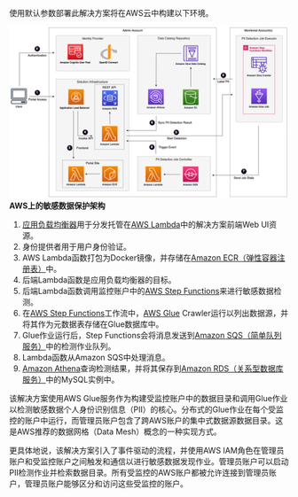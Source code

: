 使用默认参数部署此解决方案将在AWS云中构建以下环境。

![架构图](docs/../../images/arch.png)
**AWS上的敏感数据保护架构**

1. [应用负载均衡器](https://aws.amazon.com/alb/)用于分发托管在[AWS Lambda](https://aws.amazon.com/lambda/)中的解决方案前端Web UI资源。
2. 身份提供者用于用户身份验证。
3. AWS Lambda函数打包为Docker镜像，并存储在[Amazon ECR（弹性容器注册表）](https://aws.amazon.com/ecr/)中。
4. 后端Lambda函数是应用负载均衡器的目标。
5. 后端Lambda函数调用监控账户中的[AWS Step Functions](https://aws.amazon.com/step-functions/)来进行敏感数据检测。
6. 在[AWS Step Functions](https://aws.amazon.com/step-functions/)工作流中，[AWS Glue](https://aws.amazon.com/glue/) Crawler运行以列出数据源，并将其作为元数据表存储在Glue数据库中。
7. Glue作业运行后，Step Functions会将消息发送到[Amazon SQS（简单队列服务）](https://aws.amazon.com/sqs/)中的检测作业队列。
8. Lambda函数从Amazon SQS中处理消息。
9. [Amazon Athena](https://aws.amazon.com/athena/)查询检测结果，并将其保存到[Amazon RDS（关系型数据库服务）](https://aws.amazon.com/rds/)中的MySQL实例中。

该解决方案使用AWS Glue服务作为构建受监控账户中的数据目录和调用Glue作业以检测敏感数据个人身份识别信息（PII）的核心。分布式的Glue作业在每个受监控的账户中运行，而管理员账户包含了跨AWS账户的集中式数据源数据目录。这是AWS推荐的数据网格（Data Mesh）概念的一种实现方式。

更具体地说，该解决方案引入了事件驱动的流程，并使用AWS IAM角色在管理员账户和受监控账户之间触发和通信以进行敏感数据发现作业。管理员账户可以启动PII检测作业并检索数据目录。所有受监控的AWS账户都被允许连接到管理员账户，管理员账户能够区分和访问这些受监控的账户。